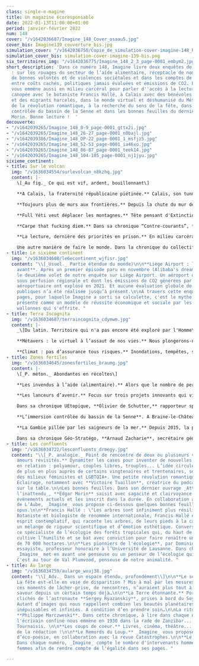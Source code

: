 ```yaml
---
class: single-e-magine
title: Un magazine écoresponsable
date: 2022-01-13T11:00:00+01:00
period: janvier-février 2022
num: 148
cover: "/v1642036687/Imagine_148_Cover_osaau5.jpg"
cover_bis: Imagine139_couverture_bis.jpg
simulation_cover: "/v1642036750/Copie_de_simulation-cover-imagine-148_hj2qu0.png"
simulation_cover_bis: simulation-cover-imagine-139-bis.png
six_territoires_img: "/v1642036775/Imagine_148_2_3_page-0001_embym2.jpg"
short_description: 'Dans ce numéro 148, Imagine livre deux enquêtes de seize pages
  : sur les rouages du secteur de l’aide alimentaire, réceptacle de nombreux invendus,
  de bonnes volontés et de violences sociétales et dans les comptes de Liège Airport,
  entre coûts cachés, politiques jamais évaluées et émissions de CO2. La rédaction
  vous emmène aussi en milieu carcéral pour parler d''accès à la lecture, dans la
  canopée avec le botaniste Francis Hallé, à Calais avec des bénévoles solidaires
  et des migrants harcelés, dans le monde virtuel et déshumanisé du Métavers, au coeur
  de la révolution romantique, à la recherche du sens de la fête, dans les zones d''immersion
  contrôlée du bassin de la Senne et dans les bonnes feuilles du dernier ouvrage d’Edgar
  Morin. Bonne lecture !  '
decouverte:
- "/v1642039265/Imagine_148_8-9_page-0001_gttx2i.jpg"
- "/v1642039265/Imagine_148_26-27_page-0001_n0bajl.jpg"
- "/v1642039386/Imagine_148_DP-22_page-0001_1_msfjz5.jpg"
- "/v1642039265/Imagine_148_52-53_page-0001_ia46xo.jpg"
- "/v1642039265/Imagine_148_86-87_page-0001_teek14.jpg"
- "/v1642039265/Imagine_148_104-105_page-0001_nj1jyu.jpg"
sixieme_continent:
- title: Sur le volcan
  img: "/v1636034554/surlevolcan_n8kzhq.jpg"
  content: |-
    \[_Au fig._ Ce qui est vif, ardent, bouillonnant\]

    **A Calais, la fraternité républicaine piétinée.** Calais, son tunnel sous la Manche, ses hauts murs de barbelés, ses rues inlassablement sillonnées par les forces de l’ordre. Passage quasi obligé pour les personnes voulant se rendre en Angleterre, le visage de cette ville-frontière a changé au fil des années. Tout comme la stratégie de l’Etat français, qui s'attelle à rendre la vie des migrants et des bénévoles solidaires impossible. En bord de Manche, la devise “Liberté, égalité, fraternité” est mise entre parenthèses. Reportage.

    **Toujours plus de murs aux frontières.** Depuis la chute du mur de Berlin, surtout après le 11 septembre, la sécurisation des frontières s’est accentuée. Et les pays les plus riches dépensent plus pour contrôler l’immigration que pour lutter contre le dérèglement climatique et aider les pays les plus vulnérables à y faire face. _Imagine_ fait le point sur ces investissements.

    **Full Yéti veut déplacer les montagnes.** Tête pensant d'Extinction Rebellion Belgique, Boris Libois trace la voie étroite d’une révolution citoyenne. L'oligarchie économique est au cœur des cibles potentielles du mouvement de désobéissance civile en 2022. Face à l’ampleur de la tâche, "Full Yéti” est prêt à devenir prisonnier climatique.

    **Carpe that fucking diem.** Dans sa chronique “Contre-courants”, **Corinne Morel Darleux** décrit un monde faisant “la fête au milieu des ruines”, où s’émerveiller du monde tout en s’en inquiétant est un défi de chaque instant.

    **La lecture, dernière des priorités en prison.** En milieu carcéral, le taux d’analphabétisation est de 30 %. Et les bibliothèques pénitentiaires sont peu investies, tant par l’administration que par les détenus. Pourtant, leur rôle s’étend bien au-delà de la seule lecture, qui constitue une des portes principales vers une réinsertion réussie et pérenne après l’incarcération.

    Une autre manière de faire le monde. Dans la chronique du collectif **L-Slam**, l’artiste **Eleonore Dock** revient sur le rôle des collages féministes qui s’approprient l’espace public.
- title: Le sixième continent
  img: "/v1636034608/le6econtinent_wjfisr.jpg"
  content: "\\[_Usuel._ Partie étendue du monde)\n\n**Liège Airport : la fuite en
    avant**. Après un premier épisode paru en novembre (Alibaba's dream), découvrez
    le deuxième volet de notre enquête sur Liège Airport. Un aéroport qui demeure
    sous perfusion régionale et dont les émissions de CO2 générées par l’activité
    aéroportuaire ont explosé en 2021. Et aucune évaluation globale de ces politiques
    publiques n’a été réalisée jusqu’à présent.\n\nA travers cette enquête de seize
    pages, pour laquelle Imagine a sorti sa calculette, c'est le mythe d’aéroport
    présenté comme un modèle de réussite économique et sociale par les forces vives
    wallonnes qui s'effrite. "
- title: Terra Incognita
  img: "/v1636034687/terraincognita_cdymwm.jpg"
  content: |-
    _\[Du latin. Territoire qui n'a pas encore été exploré par l'Homme\]_

    **Métavers : le virtuel à l’assaut de nos vies.** Nous plongerons-nous bientôt dans un univers en réalité virtuelle pour rencontrer nos amis, effectuer nos achats, travailler, jouer ? C’est l’espoir de Mark Zuckerberg et d’autres acteurs des nouvelles technologies. Premières analyses de ce futur potentiel - inspiré par la science-fiction.

    **Climat : pas d’assurance tous risques.** Inondations, tempêtes, sécheresses… Dans quelle mesure le monde sera-t-il encore assurable face au péril climatique ? Un premier exercice prospectif a été réalisé en France à ce sujet. Les primes pourraient augmenter de 200 % en 30 ans.
- title: Zones fertiles
  img: "/v1636034645/zonesfertiles_braumg.jpg"
  content: |-
    \[_P. méton._ Abondantes en récoltes\]

    **Les invendus à l’aide (alimentaire).** Alors que le nombre de personnes devant y recourir ne cesse d’augmenter, l’aide alimentaire mobilise énormément d’efforts, de temps, de bénévoles. Le recours aux invendus des producteurs et magasins augmente souvent la qualité de l’offre, qui ne se résume plus à des boîtes de conserve et des paquets de pâtes, mais n’est pas sans poser question, mêlant à la fois bonne volonté et violence sociétale. _Imagine_ explore ce système, que d’aucuns veulent repenser, à travers un dossier de seize pages.

    **Les lanceurs d’avenir.** Focus sur trois projets innovants qui visent à construire un monde durable et solidaire : PlantC, la coopérative qui séquestre le carbone en Belgique, Freddy met curry, qui approvisionne des cantines zéro-déchets et Wishelf, qui propose de mettre en réseau nos vieux disques durs pour stocker nos données !

    Dans sa chronique UEtopique, **Olivier de Schutter,** rapporteur spécial de l’ONU sur l’extrême pauvreté et les droits de l’homme, explore le devoir de vigilance des entreprises, alors qu'une initiative législative européenne pour leur imposer une obligation de « vigilance raisonnable » en matière de droits humains et environnementaux se fait attendre.

    **L’immersion contrôlée du bassin de la Senne**. A Braine-le-Château, Tubize et Soignies, les premières zones d’immersion temporaire ont limité l’impact des inondations l’été dernier dans l’ouest du Brabant wallon. Le projet Life Belini, à cheval sur trois régions du pays, fait le pari de la renaturation des cours d’eau. Reportage.

    **La Gambie pillée par les saigneurs de la mer.** Depuis 2015, la petite côte gambienne accueille trois usines de farine et d’huile de poisson, qui ont désormais pignon sur plage en Afrique de l’Ouest. Grandes consommatrices de petits poissons, ces entreprises chinoises privent la population de leur principale ressource de protéines. Et à mesure que l’océan se vide, la Gambie, une nation d’à peine deux millions d’habitants, se dépeuple peu à peu. Ce reportage est le premier d'une série intitulée "Les préjudices de l'Anthropocène", qu'_Imagine_ poursuivra tout au long de l'année.

    Dans sa chronique Géo-Stratégo, **Arnaud Zacharie**, secrétaire général du CNCD-11.11.11, propose de réviser les règles budgétaires européennes pour adopter un cadre adapté aux enjeux de la transition juste vers une économie décarbonée.
- title: Les confluents
  img: "/v1636034722/lesconfluents_drmegy.jpg"
  content: "\\[_P. analogie._ Point de rencontre de deux ou plusieurs voies\\]\n\n**Les
    amours revisités.** Dynamiter les cases pour inventer de nouvelles façons d’être
    en relation : polyamour, couples libres, trouples... L’idée circule, vit, s’épanouit
    de plus en plus auprès de certains vingtenaires et trentenaires, souvent proches
    des milieux féministes et LGBTQIA+. Une petite révolution romantique en marche.
    Eclairage, notamment avec **Victoire Tuaillon**, créatrice du podcast Le Coeur
    sur la table.\n\nLes bonnes feuilles. Dans son dernier ouvrage _Attends-toi à
    l’inattendu_, **Edgar Morin** saisit avec sagacité et clairvoyance l’essence des
    événements actuels et les inscrit dans la durée. En collaboration avec les éditions
    de L’Aube, _Imagine_ vous propose ci-dessous quelques bonnes feuilles de ce petit
    opus.\n\n**Francis Hallé : \"Les arbres sont infiniment plus résilients que nous\".**
    Botaniste et biologiste de renommée internationale, Francis Hallé est aussi un
    esprit contemplatif, qui raconte les arbres, de leurs pieds à la canopée, avec
    un mélange de rigueur scientifique et d’émotion esthétique. Conversation avec
    ce spécialiste de l’écologie des forêts tropicales qui, du haut de ses 83 ans,
    cultive l’humilité et se bat avec conviction pour faire renaître une forêt primaire
    de 70 000 hectares.\n\n**Les pionniers de l'écologie**, par Dominique Bourg, philosophe,
    essayiste, professeur honoraire à l’Université de Lausanne. Dans chaque numéro,
    _Imagine_ met en avant une penseuse ou un penseur de l’écologie qui a marqué l’histoire.
    C'est au tour de Val Plumvood, penseuse de notre animalité. "
- title: Au large
  img: "/v1636034759/aularge_wxuj38.jpg"
  content: "\\[_Adv._ Dans un espace étendu, profondément\\]\n\n**Le sens de la fête.**
    La fête est-elle en voie de disparition ? Mis à mal par les mesures anti-Covid,
    ces moments de lâcher-prise, de rencontres, n’auraient plus tout à fait la même
    saveur depuis un certain temps déjà…\n\n**La Terre étonnante.** Portfolio des
    clichés de l’astronaute **Sergey Ryazanskiy**, prises à bord du Soyouz MS-05.
    Autant d’images qui nous rappellent combien les beautés planétaires sont singulières,
    inépuisables et infinies. A condition d’en prendre soin…\n\nLa ritournelle de
    **Philippe Marczweski**. Dans cette chronique, à lire dans chaque numéro d'_Imagine_,
    l'écrivain confiné nous emmène en 1930 dans la rade de Zanzibar... En rêvant du
    Tournaisis. \n\n**Les coups de coeur.** Livres, cinéma, théâtre... C'est la sélection
    de la rédaction !\n\n**Le Remords du Loup.** _Imagine_ vous propose un moment
    d’éco-poésie, en collaboration avec la revue Catastrophes.\n\n**Le baromètre genre-diversité.**
    Dans chaque numéro, _Imagine_ compte le nombre d'intervenants hommes et intervenantes
    femmes afin de rendre compte de l'égalité dans ses pages. "

---
```

